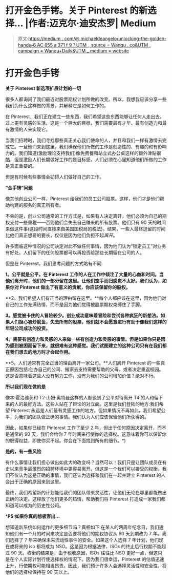 # 打开金色手铐。关于 Pinterest 的新选择… |作者:迈克尔·迪安杰罗| Medium

> 原文:[https://medium . com/@ michaeldeangelo/unlocking-the-golden-hands-6 AC 855 a 371 f 9？UTM _ source = Wanqu . co&UTM _ campaign = Wanqu+Daily&UTM _ medium = website](https://medium.com/@michaeldeangelo/unlocking-the-golden-handcuffs-6ac855a371f9?utm_source=wanqu.co&utm_campaign=Wanqu+Daily&utm_medium=website)



# 打开金色手铐

**关于 Pinterest 新选项扩展计划的一切**

很多人都询问了我们最近对股票期权计划所做的改变。所以，我想我应该分享一些我们为什么这样做的背景，并解释它是如何工作的。

在 Pinterest，我们正在建立一些东西，我们希望这些东西能够让任何人走出去，过上更有灵感的生活。这是一个巨大的目标，我们需要最有才华、最有创造力和最有激情的人来实现它。

当我们招聘时，我们寻找那些真正关心我们使命的人，并且和我们一样有激情去完成它。一旦他们来到这里，我们确保他们所做的工作是创造性的、有趣的和有影响力的。我们知道(激励理论支持我们)像免费餐和站立式办公桌这样的额外津贴很酷，但是激励人们长期做好工作的是目标感。人们必须在心里知道他们所做的工作是真正重要的。

但是有时候有些事情会妨碍人们做好自己的工作。

**“金手铐”问题**

像其他创业公司一样，Pinterest 给我们的员工公司股票。这样，他们才是他们帮助构建的服务的真正所有者。

不幸的是，创业公司通常的工作方式是，如果有人决定离开，他们必须为自己的期权支付一些重税——否则他们会失去自己赚来的所有股票。他们只有 90 天的时间来做这件事(这段时间直接来自美国国税局的税法)。结果，一些人最终逗留的时间比他们真正想要的要长，仅仅是因为他们负担不起*离开*。

许多面临这种情况的公司决定对此不做任何事情，因为他们认为“锁定员工”对业务有好处。人们留下的任何股票都可以再投资给那些长期留在公司的人。

但是在 Pinterest，我们思考问题的方式略有不同:

**1。公平就是公平。在 Pinterest 工作的人在工作中倾注了大量的心血和时间。当他们离开时，他们的一部分留在这里。让他们空手而归感觉不太好。我们认为，如果你对 Pinterest 做出了有意义的贡献，你应该保留你的股权。**

**2。我们希望人们有正当的理由留在这里。**每个人都应该在这里，因为他们对自己的工作充满热情，而不是因为他们觉得被股票期权束缚住了手脚。

**3。感觉被卡住的人冒险较少。创业成功意味着冒险和尝试各种疯狂的新想法。如果人们担心被炒鱿鱼，失去所有的股票，他们就不会愿意进行有助于像我们这样的年轻公司成功的投资。**

**4。需要有创造力和灵感的人来做一些有创造力和灵感的事情。但是如果你只是因为感到被困而留下来，就很难有这种感觉。我们试图建立的这种公司只有在我们都在我们想去的地方时才会起作用。**

**5。人们通常有完全正当的理由离开一家公司。**人们离开 Pinterest 的一些真正原因包括:创办自己的公司、搬家去支持需要帮助的父母，或者决定重返校园。这是否意味着这些人没有努力工作，没有为我们的公司增加价值？绝对不行。

**所以我们现在做的是**

像本·霍洛维茨和 T2·山姆·奥特曼这样的人都谈到了公平对待离开 T4 的人和留下来的人的最好方法。这些人站在了辩论的对立面。这里是我们登陆的地方:我们希望 Pinterest 永远是人们最有灵感工作的地方。但如果情况不再如此，我们希望公平，为我们的团队做正确的事情。我们认为人们应该保留他们所获得的。

因此，如果你已经在 Pinterest 工作了至少 2 年，但出于任何原因决定离开，而不是通常的 90 天，我们会给你 7 年时间来行使你的选择权。这意味着你可以保留你的既得权益，即使你买不起。你会在下面找到所有的细节。*)

**是的，有一些风险**

有什么事情让我们担心做出如此大的改变吗？当然可以！我们只是让团队成员在有史以来竞争最激烈的招聘环境中更容易离开。但这是一个我们可以接受的权衡。我们不仅认为这是正确的事情，我们还认为选择和我们在一起并建立 Pinterest 的人会出于正确的原因来到这里。

最终，我们希望新的计划能给我们的团队带来灵活性，让他们无论在哪里都能做出正确的决定。这释放了他们更多的热情，帮助我们将 Pinterest 打造成一家我们都知道可以成为的历史性公司。

***PS:如果你真的想极客出…**

想知道新系统如何运作的更多细节吗？真相如下:在某人的两周年纪念日，我们通知他们有一个月的时间来决定是否要将他们的期权协议从 90 天到期改为 7 年。我们选择了 7 年来确保未来流动性事件的安全。如果这个人选择 7 年计划，他们现在或将来的 iso 都将成为 NSO。这是因为根据法律，ISOs 的终止后行权期不能超过 90 天。权衡的结果是，由于税收原因，ISOs 往往比 NSO 更好一点，但这只是在个人实际计划行使选择权的情况下。因为我们很幸运，Pinterest 的估值迅速上升，行使期权可能相当昂贵。因此，我们预计许多人会选择灵活性和安全性，将他们的选择权保持在 90 天以上。

